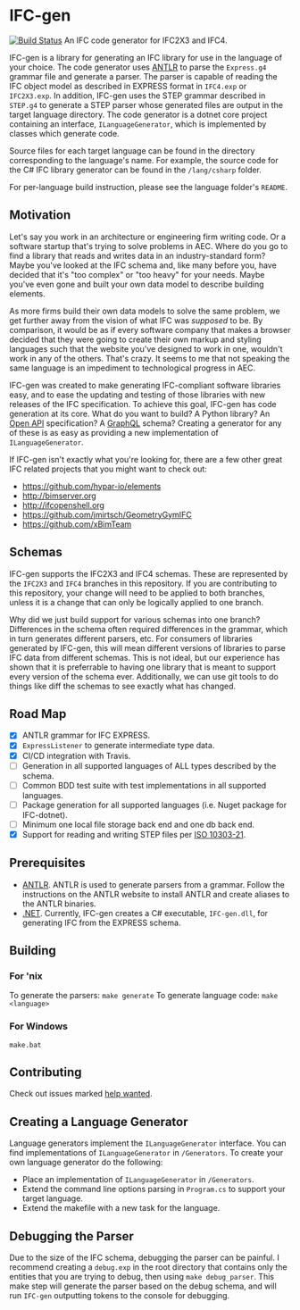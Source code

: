# IFC-gen
[![Build Status](https://travis-ci.org/hypar-io/IFC-gen.svg?branch=IFC4)](https://travis-ci.org/hypar-io/IFC-gen)
An IFC code generator for IFC2X3 and IFC4.

IFC-gen is a library for generating an IFC library for use in the language of your choice. The code generator uses [ANTLR](http://www.antlr.org) to parse the `Express.g4` grammar file and generate a parser. The parser is capable of reading the IFC object model as described in EXPRESS format in `IFC4.exp` or `IFC2X3.exp`. In addition, IFC-gen uses the STEP grammar described in `STEP.g4` to generate a STEP parser whose generated files are output in the target language directory. The code generator is a dotnet core project containing an interface, `ILanguageGenerator`, which is implemented by classes which generate code.

Source files for each target language can be found in the directory corresponding to the language's name. For example, the source code for the C# IFC library generator can be found in the `/lang/csharp` folder. 

For per-language build instruction, please see the language folder's `README`.

## Motivation

Let's say you work in an architecture or engineering firm writing code. Or a software startup that's trying to solve problems in AEC. Where do you go to find a library that reads and writes data in an industry-standard form? Maybe you've looked at the IFC schema and, like many before you, have decided that it's "too complex" or "too heavy" for your needs. Maybe you've even gone and built your own data model to describe building elements. 

As more firms build their own data models to solve the same problem, we get further away from the vision of what IFC was _supposed_ to be. By comparison, it would be as if every software company that makes a browser decided that they were going to create their own markup and styling languages such that the website you've designed to work in one, wouldn't work in any of the others. That's crazy. It seems to me that not speaking the same language is an impediment to technological progress in AEC. 

IFC-gen was created to make generating IFC-compliant software libraries easy, and to ease the updating and testing of those libraries with new releases of the IFC specification. To achieve this goal, IFC-gen has code generation at its core.  What do you want to build? A Python library? An [Open API](https://github.com/OAI/OpenAPI-Specification) specification? A [GraphQL](http://graphql.org) schema? Creating a generator for any of these is as easy as providing a new implementation of `ILanguageGenerator`.

If IFC-gen isn't exactly what you're looking for, there are a few other great IFC related projects that you might want to check out:
- https://github.com/hypar-io/elements
- http://bimserver.org
- http://ifcopenshell.org
- https://github.com/jmirtsch/GeometryGymIFC
- https://github.com/xBimTeam

## Schemas
IFC-gen supports the IFC2X3 and IFC4 schemas. These are represented by the `IFC2X3` and `IFC4` branches in this repository. If you are contributing to this repository, your change will need to be applied to both branches, unless it is a change that can only be logically applied to one branch.

Why did we just build support for various schemas into one branch? Differences in the schema often required differences in the grammar, which in turn generates different parsers, etc. For consumers of libraries generated by IFC-gen, this will mean different versions of libraries to parse IFC data from different schemas. This is not ideal, but our experience has shown that it is preferrable to having one library that is meant to support every version of the schema ever. Additionally, we can use git tools to do things like diff the schemas to see exactly what has changed.

## Road Map
- [x] ANTLR grammar for IFC EXPRESS.  
- [x] `ExpressListener` to generate intermediate type data.  
- [x] CI/CD integration with Travis.
- [ ] Generation in all supported languages of ALL types described by the schema.  
- [ ] Common BDD test suite with test implementations in all supported languages.
- [ ] Package generation for all supported languages (i.e. Nuget package for IFC-dotnet).
- [ ] Minimum one local file storage back end and one db back end.
- [x] Support for reading and writing STEP files per [ISO 10303-21](https://en.wikipedia.org/wiki/ISO_10303-21).  

## Prerequisites

- [ANTLR](http://www.antlr.org). ANTLR is used to generate parsers from a grammar. Follow the instructions on the ANTLR website to install ANTLR and create aliases to the ANTLR binaries.
- [.NET](https://www.microsoft.com/net/learn/get-started/macos). Currently, IFC-gen creates a C# executable, `IFC-gen.dll`, for generating IFC from the EXPRESS schema. 

## Building

### For 'nix
To generate the parsers:
`make generate`
To generate language code:
`make <language>`

### For Windows
`make.bat`

## Contributing
Check out issues marked [help wanted](https://github.com/hypar-io/IFC-gen/issues?q=is%3Aissue+is%3Aopen+label%3A%22help+wanted%22).

## Creating a Language Generator
Language generators implement the `ILanguageGenerator` interface. You can find implementations of `ILanguageGenerator` in `/Generators`. To create your own language generator do the following:
- Place an implementation of `ILanguageGenerator` in `/Generators`.
- Extend the command line options parsing in `Program.cs` to support your target language.
- Extend the makefile with a new task for the language.

## Debugging the Parser
Due to the size of the IFC schema, debugging the parser can be painful. I recommend creating a `debug.exp` in the root directory that contains only the entities that you are trying to debug, then using `make debug_parser`. This make step will generate the parser based on the debug schema, and will run `IFC-gen` outputting tokens to the console for debugging. 
